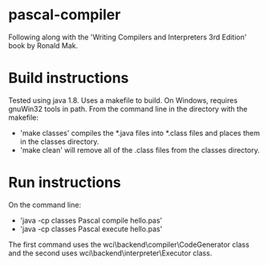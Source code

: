 # pascal-compiler
Following along with the 'Writing Compilers and Interpreters 3rd Edition' book by Ronald Mak.

# Build instructions
Tested using java 1.8.
Uses a makefile to build.
On Windows, requires gnuWin32 tools in path.
From the command line in the directory with the makefile: 
* 'make classes' compiles the *.java files into *.class files and places them in the classes directory.
* 'make clean' will remove all of the .class files from the classes directory.

# Run instructions
On the command line:
* 'java -cp classes Pascal compile hello.pas'
* 'java -cp classes Pascal execute hello.pas'

The first command uses the wci\backend\compiler\CodeGenerator class and the second uses wci\backend\interpreter\Executor class.
